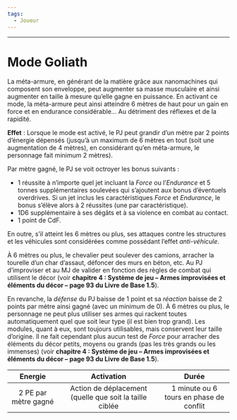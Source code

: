 ```yaml
---
tags:
  - Joueur
---
```

___
# Mode Goliath
La méta-armure, en générant de la matière grâce aux nanomachines qui composent son enveloppe, peut augmenter sa masse musculaire et ainsi augmenter en taille à mesure qu’elle gagne en puissance. En activant ce mode, la méta-armure peut ainsi atteindre 6 mètres de haut pour un gain en force et en endurance considérable… Au détriment des réflexes et de la rapidité.

**Effet** : Lorsque le mode est activé, le PJ peut grandir d’un mètre par 2 points d’énergie dépensés (jusqu’à un maximum de 6 mètres en tout (soit une augmentation de 4 mètres), en considérant qu’en méta-armure, le personnage fait minimum 2 mètres).

Par mètre gagné, le PJ se voit octroyer les bonus suivants :

- 1 réussite à n’importe quel jet incluant la _Force_ ou l’_Endurance_ et 5 tonnes supplémentaires soulevées qui s’ajoutent aux bonus d’éventuels overdrives. Si un jet inclus les caractéristiques _Force_ et _Endurance_, le bonus s’élève alors à 2 réussites (une par caractéristique).
- 1D6 supplémentaire à ses dégâts et à sa violence en combat au contact.
- 1 point de CdF.

En outre, s’il atteint les 6 mètres ou plus, ses attaques contre les structures et les véhicules sont considérées comme possédant l’effet _anti-véhicule_.

À 6 mètres ou plus, le chevalier peut soulever des camions, arracher la tourelle d’un char d’assaut, défoncer des murs en béton, etc. Au PJ d’improviser et au MJ de valider en fonction des règles de combat qui utilisent le décor (voir **chapitre 4 : Système de jeu – Armes improvisées et éléments du décor – page 93 du Livre de Base 1.5**).

En revanche, la _défense_ du PJ baisse de 1 point et sa _réaction_ baisse de 2 points par mètre ainsi gagné (avec un minimum de 0). À 6 mètres ou plus, le personnage ne peut plus utiliser ses armes qui rackent toutes automatiquement quel que soit leur type (il est bien trop grand). Les modules, quant à eux, sont toujours utilisables, mais conservent leur taille d’origine. Il ne fait cependant plus aucun test de _Force_ pour arracher des éléments du décor petits, moyens ou grands (pas les très grands ou les immenses) (voir **chapitre 4 : Système de jeu – Armes improvisées et éléments du décor – page 93 du Livre de Base 1.5**).

|       Energie        |                       Activation                        |                  Durée                  |
|:--------------------:|:-------------------------------------------------------:|:---------------------------------------:|
| 2 PE par mètre gagné | Action de déplacement (quelle que soit la taille ciblée | 1 minute ou 6 tours en phase de conflit |
